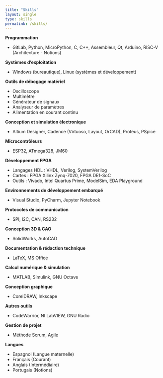 ```yaml
---
title: "Skills"
layout: single
type: skills
permalink: /skills/
---
```


**Programmation**
- GitLab, Python, MicroPython, C, C++, Assembleur, Qt, Arduino, RISC-V (Architecture - Notions)

**Systèmes d’exploitation**
- Windows (bureautique), Linux (systèmes et développement)

**Outils de débogage matériel**
- Oscilloscope
- Multimètre
- Générateur de signaux
- Analyseur de paramètres
- Alimentation en courant continu

**Conception et simulation électronique**
- Altium Designer, Cadence (Virtuoso, Layout, OrCAD), Proteus, PSpice

**Microcontrôleurs**
- ESP32, ATmega328, JM60

**Développement FPGA**
- Langages HDL : VHDL, Verilog, SystemVerilog
- Cartes : FPGA Xilinx Zynq-7020, FPGA DE1-SoC
- Outils : Vivado, Intel Quartus Prime, ModelSim, EDA Playground

**Environnements de développement embarqué**
- Visual Studio, PyCharm, Jupyter Notebook

**Protocoles de communication**
- SPI, I2C, CAN, RS232

**Conception 3D & CAO**
- SolidWorks, AutoCAD

**Documentation & rédaction technique**
- LaTeX, MS Office

**Calcul numérique & simulation**
- MATLAB, Simulink, GNU Octave

**Conception graphique**
- CorelDRAW, Inkscape

**Autres outils**
- CodeWarrior, NI LabVIEW, GNU Radio

**Gestion de projet**
- Méthode Scrum, Agile

**Langues**
- Espagnol (Langue maternelle)
- Français (Courant)
- Anglais (Intermédiaire)
- Portugais (Notions)
